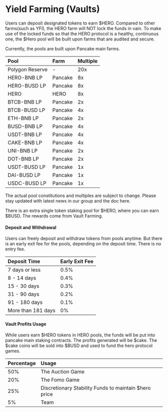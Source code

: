 # Yield Farming \(Vaults\)

Users can deposit designated tokens to earn $HERO. Compared to other farms\(such as YFI\), the HERO farm will NOT lock the funds in vain. To make use of the locked funds so that the HERO protocol is a healthy, continuous one, the $Hero pool will be built upon farms that are audited and secure. 

Currently, the pools are built upon Pancake main farms. 

| Pool | Farm | Multiple |
| :--- | :--- | :--- |
| Polygon Reserve | - | 20x |
| HERO-BNB LP | Pancake | 8x |
| HERO-BUSD LP | Pancake | 8x |
| HERO | HERO | 8x |
| BTCB-BNB LP | Pancake | 2x |
| BTCB-BUSD LP | Pancake | 4x |
| ETH-BNB LP | Pancake | 2x |
| BUSD-BNB LP | Pancake | 4x |
| USDT-BNB LP | Pancake | 4x |
| CAKE-BNB LP | Pancake | 4x |
| UNI-BNB LP | Pancake | 2x |
| DOT-BNB LP | Pancake | 2x |
| USDT-BUSD LP | Pancake | 1x |
| DAI-BUSD LP | Pancake | 1x |
| USDC-BUSD LP | Pancake | 1x |

The actual pool constitutions and multiples are subject to change. Please stay updated with latest news in our group and the doc here. 

There is an extra single token staking pool for $HERO, where you can earn $BUSD. The rewards come from Vault Farming.

#### Deposit and Withdrawal

Users can freely deposit and withdraw tokens from pools anytime. But there is an early exit fee for the pools, depending on the deposit time. There is no entry fee. 

| Deposit Time | Early Exit Fee |
| :--- | :--- |
| 7 days or less | 0.5% |
| 8 - 14 days | 0.4% |
| 15 - 30 days | 0.3% |
| 31 - 90 days | 0.2% |
| 91 - 180 days | 0.1% |
| More than 181 days | 0% |

#### Vault Profits Usage

While users earn $HERO tokens in HERO pools, the funds will be put into pancake main staking contracts. The profits generated will be $cake. The $cake coins will be sold into $BUSD and used to fund the hero protocol games.  

| Percentage | Usage |
| :--- | :--- |
| 50% | The Auction Game  |
| 20% | The Fomo Game |
| 25% | Discretionary Stability Funds to maintain $hero price |
| 5% | Team |




